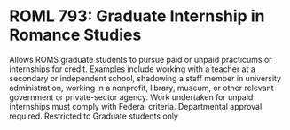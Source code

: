 # ROML 793: Graduate Internship in Romance Studies

Allows ROMS graduate students to pursue paid or unpaid practicums or internships for credit. Examples include working with a teacher at a secondary or independent school, shadowing a staff member in university administration, working in a nonprofit, library, museum, or other relevant government or private-sector agency. Work undertaken for unpaid internships must comply with Federal criteria. Departmental approval required. Restricted to Graduate students only